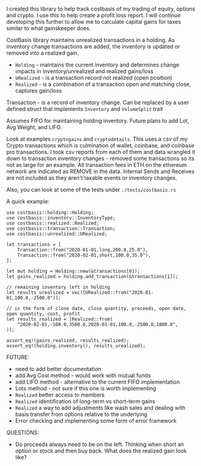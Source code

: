I created this library to help track costbasis of my trading of equity, options and crypto.  I use this to help create a profit loss report.  I will continue developing this further to allow me to calculate capital gains for taxes similar to
what gainskeeper does.

CostBasis library maintains unrealized transactions in a holding. As inventory change transactions are added, the inventory is updated or removed into a realized gain.

- `Holding` - maintains the current inventory and determines change impacts in inventory/unrealized and realized gains/loss
- `URealized` - is a transaction record not realized (open position)
- `Realized` - is a combination of a transaction open and matching close, captures gain/loss

Transaction - is a record of inventory change. Can be replaced by a user defined struct that implements `Inventory` and `VolumeSplit` trait

Assumes FIFO for maintaining holding inventory. Future plans to add Lot, Avg Weight, and LIFO.

Look at examples `cryptogains` and `cryptodetails`.  This uses a csv of my Crypto transactions which is culmination of wallet, coinbase, and coinbase pro transactions.  I took csv reports from each of them and data wrangled it down to transaction inventory changes - removed some transactions so its not as large for an example.  All transaction fees in ETH on the ethereum network are indicated as REMOVE in the data.  Internal Sends and Receives are not included as they aren't taxable events or inventory changes.

Also, you can look at some of the tests under `./tests/costbasis.rs`

A quick example:
 ```
 use costbasis::holding::Holding;
 use costbasis::inventory::InventoryType;
 use costbasis::realized::Realized;
 use costbasis::transaction::Transaction;
 use costbasis::unrealized::URealized;
 
 let transactions = [
     Transaction::from("2020-01-01,long,200.0,25.0"),
     Transaction::from("2020-02-01,short,100.0,35.0"),
 ];

 let mut holding = Holding::new(&transactions[0]);
 let gains_realized = holding.add_transaction(&transactions[1]);

 // remaining inventory left in holding
 let results_urealized = vec![URealized::from("2020-01-01,100.0,-2500.0")];
 
 // in the form of close date, close quantity, proceeds, open date, open quantity, cost, profit
 let results_realized = [Realized::from(
     "2020-02-01,-100.0,3500.0,2020-01-01,100.0,-2500.0,1000.0",
 )];
 
 assert_eq!(gains_realized, results_realized);
 assert_eq!(holding.inventory(), results_urealized);
 ```

FUTURE:
- need to add better documentation
- add Avg Cost method - would work with mutual funds
- add LIFO method - alternative to the current FIFO implementation
- Lots method - not sure if this one is worth implementing
- `Realized` better access to members
- `Realized` identification of long-term vs short-term gains
- `Realized` a way to add adjustments like wash sales and dealing with basis transfer from options relative to the underlying
- Error checking and implementing some form of error framework

QUESTIONS:
- Do proceeds always need to be on the left.  Thinking when short an option or stock and then buy back. What does the realized gain look like?
